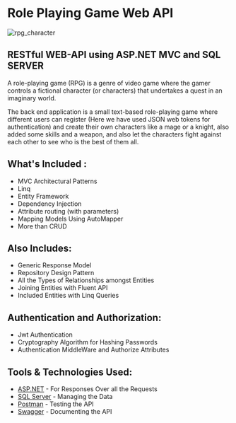 # Role Playing Game Web API

  
  ![rpg_character](https://user-images.githubusercontent.com/63691859/161464005-23081560-752f-4db0-bbd3-7ec7bb81014d.png)



## RESTful WEB-API using ASP.NET MVC and SQL SERVER


A role-playing game (RPG) is a genre of video game where the gamer controls a fictional character (or characters) that undertakes a quest in an imaginary world.

The back end application is a small text-based role-playing game where different users can register (Here we have used JSON web tokens for authentication) and create their 
own characters like a mage or a knight, also added some skills and a weapon, and also let the characters fight against each other to see who is the best of them all.

## What's Included :
- MVC Architectural Patterns
- Linq
- Entity Framework
- Dependency Injection
- Attribute routing (with parameters)
- Mapping Models Using AutoMapper
- More than CRUD

## Also Includes:
- Generic Response Model
- Repository Design Pattern
- All the Types of Relationships amongst Entities
- Joining Entities with Fluent API
- Included Entities with Linq Queries

## Authentication and Authorization:
- Jwt Authentication
- Cryptography Algorithm for Hashing Passwords
- Authentication MiddleWare and Authorize Attributes

## Tools & Technologies Used:

- [ASP.NET](https://dotnet.microsoft.com/en-us/apps/aspnet) - For Responses Over all the Requests
- [SQL Server](https://docs.microsoft.com/en-us/sql/ssms/sql-server-management-studio-ssms?view=sql-server-ver15) - Managing the Data
- [Postman](https://learning.postman.com/docs/getting-started/introduction/) - Testing the API
- [Swagger](https://swagger.io/tools/open-source/getting-started/) - Documenting the API
